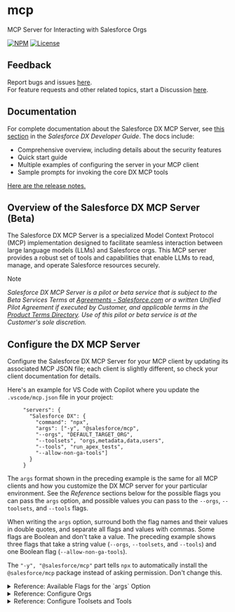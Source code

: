 # mcp

MCP Server for Interacting with Salesforce Orgs

[![NPM](https://img.shields.io/npm/v/@salesforce/mcp.svg?label=@salesforce/mcp)](https://www.npmjs.com/package/@salesforce/mcp) [![License](https://img.shields.io/badge/License-Apache--2.0-blue.svg)](https://opensource.org/license/apache-2-0)

## Feedback

Report bugs and issues [here](https://github.com/forcedotcom/mcp/issues).  
For feature requests and other related topics, start a Discussion [here](https://github.com/forcedotcom/mcp/discussions).  

## Documentation

For complete documentation about the Salesforce DX MCP Server, see [this section](https://developer.salesforce.com/docs/atlas.en-us.sfdx_dev.meta/sfdx_dev/sfdx_dev_mcp.htm) in the _Salesforce DX Developer Guide_. The docs include:

* Comprehensive overview, including details about the security features
* Quick start guide
* Multiple examples of configuring the server in your MCP client
* Sample prompts for invoking the core DX MCP tools

[Here are the release notes.](https://github.com/forcedotcom/mcp/tree/main/releasenotes)

## Overview of the Salesforce DX MCP Server (Beta)

The Salesforce DX MCP Server is a specialized Model Context Protocol (MCP) implementation designed to facilitate seamless interaction between large language models (LLMs) and Salesforce orgs. This MCP server provides a robust set of tools and capabilities that enable LLMs to read, manage, and operate Salesforce resources securely.

> [!NOTE]
> _Salesforce DX MCP Server is a pilot or beta service that is subject to the Beta Services Terms at [Agreements - Salesforce.com](https://www.salesforce.com/company/legal/) or a written Unified Pilot Agreement if executed by Customer, and applicable terms in the [Product Terms Directory](https://ptd.salesforce.com/). Use of this pilot or beta service is at the Customer's sole discretion._

## Configure the DX MCP Server

Configure the Salesforce DX MCP Server for your MCP client by updating its associated MCP JSON file; each client is slightly different, so check your client documentation for details. 

Here's an example for VS Code with Copilot where you update the `.vscode/mcp.json` file in your project:

```
     "servers": {
       "Salesforce DX": {
         "command": "npx",
         "args": ["-y", "@salesforce/mcp", 
         "--orgs", "DEFAULT_TARGET_ORG", 
         "--toolsets", "orgs,metadata,data,users",
         "--tools", "run_apex_tests",
         "--allow-non-ga-tools"]
       }
     }
```
The `args` format shown in the preceding example is the same for all MCP clients and how you customize the DX MCP server for your particular environment. See the *Reference* sections below for the possible flags you can pass the `args` option, and possible values you can pass to the `--orgs`, `--toolsets`, and `--tools` flags. 

When writing the `args` option, surround both the flag names and their values in double quotes, and separate all flags and values with commas. Some flags are Boolean and don't take a value.  The preceding example shows three flags that take a string value (`--orgs`, `--toolsets`, and `--tools`) and one Boolean flag (`--allow-non-ga-tools`). 

The `"-y", "@salesforce/mcp"` part tells `npx` to automatically install the `@salesforce/mcp` package instead of asking permission. Don't change this. 

<details>
<summary>Reference: Available Flags for the `args` Option</summary>

### Reference: Available Flags for the "args" Option

These are the flags that you can pass to the `args` option. 

| Flag Name | Description | Required? |Notes |
| -----------------| -------| ------- | ----- |
| `--orgs` | One or more orgs that you've locally authorized. | Yes | You must specify at least one org. <br/> <br/>See [Configure Orgs](README.md#configure-orgs) for the values you can pass to this flag. |
| `--toolsets` | Sets of tools, based on functionality, that you want to enable. | No | Set to "all" to enable every tool in every toolset. <br/> <br/>See [Configure Toolsets](README.md#configure-toolsets) for the values you can pass to this flag.|
| `--tools` | Individual tool names that you want to enable. | No | You can use this flag in combination with the `--toolsets` flag. For example, you can enable all tools in one toolset, and just one tool in a different toolset. |
| `--no-telemetry` | Boolean flag to disable telemetry, the automatic collection of data for monitoring and analysis. | No | Telemetry is enabled by default, so specify this flag to disable it.  |
| `--debug` | Boolean flag that requests that the DX MCP Server print debug logs. | No | Debug mode is disabled by default. <br/> <br/>**NOTE:** Not all MCP clients expose MCP logs, so this flag might not work for all IDEs. |
| `--allow-non-ga-tools` | Boolean flag to allow the DX MCP Server to use both the generally available (GA) and NON-GA tools that are in the toolsets or tools you specify. | No | By default, the DX MCP server uses only the tools marked GA. |
| `--dynamic-tools` | (experimental) Boolean flag that enables dynamic tool discovery and loading. When specified, the DX MCP server starts with a minimal set of core tools and loads new tools as needed. | No| This flag is useful for reducing the initial context size and improving LLM performance. Dynamic tool discovery is disabled by default.<br/> <br/>**NOTE:** This feature works in VSCode and Cline but may not work in other environments.|

</details>
<details>

<summary>Reference: Configure Orgs</summary>

### Configure Orgs

The Salesforce MCP tools require an org, and so you must include the required `--orgs` flag to specify at least one authorized org when you configure the MCP server. Separate multiple values with commas.

You must explicitly [authorize the orgs](https://developer.salesforce.com/docs/atlas.en-us.sfdx_dev.meta/sfdx_dev/sfdx_dev_auth_web_flow.htm) on your computer before the MCP server can access them. Use the `org login web` Salesforce CLI command or the VS Code **SFDX: Authorize an Org** command from the command palette.

These are the available values for the `--orgs` flag:

| --orgs Value | Description |
| -------- | ---------- |
| `DEFAULT_TARGET_ORG` | Allow access to your default org. If you've set a local default org in your DX project, the MCP server uses it. If not, the server uses a globally-set default org.|
| `DEFAULT_TARGET_DEV_HUB` | Allow access to your default Dev Hub org. If you've set a local default Dev Hub org in your DX project, the MCP server uses it. If not, the server uses a globally-set default Dev Hub org.|
| `ALLOW_ALL_ORGS` | Allow access to all authorized orgs. Use this value with caution.|
| `<username or alias>` | Allow access to a specific org by specifying its username or alias.|

</details>

<details>
<summary>Reference: Configure Toolsets and Tools</summary>

### Configure Toolsets

The Salesforce DX MCP Server supports **toolsets** - a way to selectively enable different groups of MCP tools based on your needs. This allows you to run the MCP server with only the tools you require, which in turn reduces the context.

Use the `--toolsets` flag to specify the toolsets when you configure the Salesforce DX MCP Server. Separate multiple toolsets with commas. 

These are the available toolsets.

| Toolset| Description|
| ----- | ----- |
| `all` | Enables all available tools from all toolsets. Use caution, this will load over 60 tools. |
| `orgs` | [Tools to manage your authorized orgs.](README.md#orgs-toolset)|
| `data` | [Tools to manage the data in your org, such as listing all accounts.](README.md#data-toolset)|
| `users` | [Tools to manage org users, such as assigning a permission set.](README.md#users-toolset)|
| `metadata` | [Tools to deploy and retrieve metadata to and from your org and your DX project.](README.md#metadata-toolset)|
| `testing` | [Tools to test your code and features](README.md#testing-toolset)|
| `other` | [Other useful tools, such as tools for static analysis of your code using Salesforce Code Analyzer.](README.md#other-toolset)|
| `mobile` | [Tools for mobile development and capabilities.](README.md#mobile-toolset)|
| `mobile-core` | [A subset of mobile tools focused on essential mobile capabilities.](README.md#mobile-core-toolset)|
| `aura-experts` | [Tools which provides Aura component analysis, blueprinting, and migration expertise.](README.md#aura-experts-toolset)|
| `lwc-experts`  | [Tools to assist with LWC development, testing, optimization, and best practices.](README.md#lwc-experts-toolset)|

### Configure Tools

The Salesforce DX MCP Server also supports registering individual **tools**. This can be used in combination with **toolsets** to further fine-tune registered tools.

Use the `--tools` flag to enable specific tools when you configure the Salesforce DX MCP Server. Separate multiple tools with commas. The `--tools` flag is optional.

The following sections list all the tools that are included in a specific toolset. 

#### Core Toolset (always enabled)

Includes these tools:

- `get_username` - Determines the appropriate username or alias for Salesforce operations, handling both default orgs and Dev Hubs.
- `resume_tool_operation` - Resumes a long-running operation that wasn't completed by another tool.

#### Orgs Toolset

Includes these tools:

- `list_all_orgs` - Lists all configured Salesforce orgs, with optional connection status checking.
- `create_org_snapshot` - (NON-GA) Create a scratch org snapshot. 
- `create_scratch_org` - (NON-GA) Create a scratch org. 
- `delete_org` - (NON-GA) Delete a locally-authorized Salesforce scratch org or sandbox.
- `org_open` - (NON-GA) Open an org in a browser. 

**NOTE:** The tools marked NON-GA are not yet generally available, specify the `--allow-non-ga-tools` flag to use them. 

#### Data Toolset

Includes this tool:

- `run_soql_query` - Runs a SOQL query against a Salesforce org.

#### Users Toolset

Includes this tool:

- `assign_permission_set` - Assigns a permission set to the user or on behalf of another user.

#### Metadata Toolset

Includes these tools:

- `deploy_metadata` - Deploys metadata from your DX project to an org.
- `retrieve_metadata` - Retrieves metadata from your org to your DX project.

#### Testing Toolset

Includes these tools:

- `run_agent_test` - Executes agent tests in your org.
- `run_apex_test` - Executes apex tests in your org.

#### Mobile Toolset

Includes these tools, which aren't yet generally available:

- `create_mobile_lwc_app_review` - (NON-GA) Provides TypeScript API documentation for Salesforce LWC App Review Service, offering expert guidance for implementing app review features in Lightning Web Components.
- `create_mobile_lwc_ar_space_capture` - (NON-GA) Provides TypeScript API documentation for Salesforce L    WC AR Space Capture, offering expert guidance for implementing AR space capture features in Lightning Web Components.
- `create_mobile_lwc_barcode_scanner` - (NON-GA) Provides TypeScript API documentation for Salesforce LWC Barcode Scanner, offering expert guidance for implementing barcode scanning features in Lightning Web Components.
- `create_mobile_lwc_biometrics` - (NON-GA) Provides TypeScript API documentation for Salesforce LWC Biometrics Service, offering expert guidance for implementing biometric authentication features in Lightning Web Components.
- `create_mobile_lwc_calendar` - (NON-GA) Provides TypeScript API documentation for Salesforce LWC Calendar Service, offering expert guidance for implementing calendar integration features in Lightning Web Components.
- `create_mobile_lwc_contacts` - (NON-GA) Provides TypeScript API documentation for Salesforce LWC Contacts Service, offering expert guidance for implementing contacts management features in Lightning Web Components.
- `create_mobile_lwc_document_scanner` - (NON-GA) Provides TypeScript API documentation for Salesforce LWC Document Scanner, offering expert guidance for implementing document scanning features in Lightning Web Components.
- `create_mobile_lwc_geofencing` - (NON-GA) Provides TypeScript API documentation for Salesforce LWC Geofencing Service, offering expert guidance for implementing geofencing features in Lightning Web Components.
- `create_mobile_lwc_location` - (NON-GA) Provides TypeScript API documentation for Salesforce LWC Location Service, offering expert guidance for implementing location services in Lightning Web Components.
- `create_mobile_lwc_nfc` - (NON-GA) Provides TypeScript API documentation for Salesforce LWC NFC Service, offering expert guidance for implementing NFC features in Lightning Web Components.
- `create_mobile_lwc_payments` - (NON-GA) Provides TypeScript API documentation for Salesforce LWC Payments Service, offering expert guidance for implementing payment processing features in Lightning Web Components.
- `get_mobile_lwc_offline_analysis` - (NON-GA) Analyzes Lightning Web Components for mobile-specific issues and provides detailed recommendations for mobile offline compatibility and performance improvements.
- `get_mobile_lwc_offline_guidance` - (NON-GA) Provides structured review instructions to detect and remediate mobile offline code violations in Lightning Web Components for Salesforce Mobile Apps.

**NOTE:** The tools marked NON-GA are not yet generally available, specify the `--allow-non-ga-tools` flag to use them. 

#### Mobile-core Toolset

Includes these essential mobile tools, which aren't yet generally available:

- `create_mobile_lwc_barcode_scanner` - (NON-GA) Provides TypeScript API documentation for Salesforce LWC Barcode Scanner, offering expert guidance for implementing barcode scanning features in Lightning Web Components.
- `create_mobile_lwc_biometrics` - (NON-GA) Provides TypeScript API documentation for Salesforce LWC Biometrics Service, offering expert guidance for implementing biometric authentication features in Lightning Web Components.
- `create_mobile_lwc_location` - (NON-GA) Provides TypeScript API documentation for Salesforce LWC Location Service, offering expert guidance for implementing location services in Lightning Web Components.
- `get_mobile_lwc_offline_analysis` - (NON-GA) Analyzes Lightning Web Components for mobile-specific issues and provides detailed recommendations for mobile offline compatibility and performance improvements.
- `get_mobile_lwc_offline_guidance` - (NON-GA) Provides structured review instructions to detect and remediate mobile offline code violations in Lightning Web Components for Salesforce Mobile Apps.

**NOTE:** The tools marked NON-GA are not yet generally available, specify the `--allow-non-ga-tools` flag to use them. 

#### Aura Experts Toolset

 - `create_aura_blueprint_draft` - (GA)
Creates a comprehensive Product Requirements Document (PRD) blueprint for Aura component migration. Analyzes Aura component files and generates framework-agnostic specifications suitable for LWC migration, including business requirements, technical patterns, and migration guidelines.

 - `enhance_aura_blueprint_draft` - (GA)
Enhances an existing draft PRD with expert analysis and unknown resolution. Takes a draft blueprint and applies specialized Aura expert knowledge to resolve dependencies, add technical insights, and improve the migration specifications for better LWC implementation guidance.

 - `transition_prd_to_lwc` - (GA)
Provides migration bridge guidance for creating LWC components from Aura specifications. Takes the enhanced PRD and generates specific implementation guidance, platform service mappings, and step-by-step instructions for building the equivalent LWC component.

 - `orchestrate_aura_migration` - (GA)
Orchestrates the complete Aura to LWC migration workflow. Provides end-to-end guidance for the entire migration process, from initial analysis through final implementation, including best practices, tooling recommendations, and quality assurance steps.

**NOTE:** The tools marked NON-GA are not yet generally available, specify the `--allow-non-ga-tools` flag to use them. 

#### Lwc Experts Toolset

##### Component Development
 - `create_lwc_component` - (GA) Creates complete LWC components from PRD specifications with proper structure and best practices
 - `create_lwc_jest_tests` - (GA) Generates comprehensive Jest test suites for LWC components with coverage and mocking
 - `review_lwc_jest_tests` - (GA) Reviews and validates Jest test implementations for LWC components

##### Development Guidelines
 - `guide_lwc_accessibility` - (GA) Provides accessibility guidelines and testing instructions for LWC components
 - `guide_lwc_best_practices` - (GA) Offers LWC development best practices and coding standards guidance
 - `guide_lwc_development` - (GA) Comprehensive LWC development workflow and implementation guidelines
 - `guide_lwc_rtl_support` - (GA) Right-to-Left internationalization support and RTL development guidance
 - `guide_uplift_ai_metadata` - (GA) AI metadata enhancement for LWC components
 - `guide_lwc_slds2_uplift_linter_fixes` - (GA) Analyzes the given LWC code along with the slds-linter output to fix issues using the SLDS2 knowledge
 - `guide_lwc_security` - (GA) Comprehensive security analysis in accordance with Product Security Guidelines and Lightning Web Security Guidelines

##### Workflow Tools
 - `orchestrate_lwc_component_creation` - (GA) Step-by-step component creation workflow guidance
 - `orchestrate_lwc_component_optimization` - (GA)  Performance optimization and best practices for LWC components
 - `orchestrate_lwc_component_testing` - (GA) Comprehensive testing workflow and test generation guidance
 - `orchestrate_lwc_slds2_uplift` - (GA) Migration guidance for upgrading to SLDS2 design system

##### LDS (Lightning Design System) Tools
 - `explore_lds_uiapi` - (GA) Explores and documents Lightning Design System UI API capabilities
 - `guide_lds_data_consistency` - (GA) Data consistency patterns and best practices for LDS components
 - `guide_lds_development` - (GA) LDS development guidelines and component integration
 - `guide_lds_referential_integrity` - (GA) Referential integrity patterns for LDS data management

##### Migration & Integration Tools
 - `verify_aura_migration_completeness` - (GA) Aura to LWC migration completeness checklist and validation
 - `guide_figma_to_lwc_conversion` - (GA) Converts Figma designs to LWC component specifications
 - `run_lwc_accessibility_jest_tests` - (GA) Accessibility testing utilities and Jest integration for LWC components

**NOTE:** The tools marked NON-GA are not yet generally available, specify the `--allow-non-ga-tools` flag to use them. 

#### Code-Analyzer Toolset

Includes these tools, which aren't yet generally available:

- `run_code_analyzer` - (NON-GA) Performs a static analysis of your code using Salesforce Code Analyzer. Includes validating that the code conforms to best practices, checking for security vulnerabilities, and identifying possible performance issues.
- `describe_code_analyzer_rule` - (NON-GA) Gets the description of a Salesforce Code Analyzer rule, including the engine it belongs to, its severity, and associated tags.


**NOTE:** The tools marked NON-GA are not yet generally available, specify the `--allow-non-ga-tools` flag to use them. 

</details>
